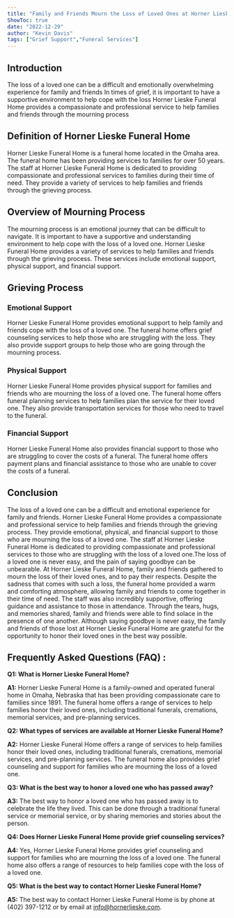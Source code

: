```yaml
---
title: "Family and Friends Mourn the Loss of Loved Ones at Horner Lieske Funeral Home"
ShowToc: true 
date: "2022-12-29"
author: "Kevin Davis" 
tags: ["Grief Support","Funeral Services"]
---
```

## Introduction

The loss of a loved one can be a difficult and emotionally overwhelming experience for family and friends In times of grief, it is important to have a supportive environment to help cope with the loss Horner Lieske Funeral Home provides a compassionate and professional service to help families and friends through the mourning process

## Definition of Horner Lieske Funeral Home

Horner Lieske Funeral Home is a funeral home located in the Omaha area. The funeral home has been providing services to families for over 50 years. The staff at Horner Lieske Funeral Home is dedicated to providing compassionate and professional services to families during their time of need. They provide a variety of services to help families and friends through the grieving process.

## Overview of Mourning Process

The mourning process is an emotional journey that can be difficult to navigate. It is important to have a supportive and understanding environment to help cope with the loss of a loved one. Horner Lieske Funeral Home provides a variety of services to help families and friends through the grieving process. These services include emotional support, physical support, and financial support.

## Grieving Process

### Emotional Support

Horner Lieske Funeral Home provides emotional support to help family and friends cope with the loss of a loved one. The funeral home offers grief counseling services to help those who are struggling with the loss. They also provide support groups to help those who are going through the mourning process.

### Physical Support

Horner Lieske Funeral Home provides physical support for families and friends who are mourning the loss of a loved one. The funeral home offers funeral planning services to help families plan the service for their loved one. They also provide transportation services for those who need to travel to the funeral.

### Financial Support

Horner Lieske Funeral Home also provides financial support to those who are struggling to cover the costs of a funeral. The funeral home offers payment plans and financial assistance to those who are unable to cover the costs of a funeral.

## Conclusion

The loss of a loved one can be a difficult and emotional experience for family and friends. Horner Lieske Funeral Home provides a compassionate and professional service to help families and friends through the grieving process. They provide emotional, physical, and financial support to those who are mourning the loss of a loved one. The staff at Horner Lieske Funeral Home is dedicated to providing compassionate and professional services to those who are struggling with the loss of a loved one.The loss of a loved one is never easy, and the pain of saying goodbye can be unbearable. At Horner Lieske Funeral Home, family and friends gathered to mourn the loss of their loved ones, and to pay their respects. Despite the sadness that comes with such a loss, the funeral home provided a warm and comforting atmosphere, allowing family and friends to come together in their time of need. The staff was also incredibly supportive, offering guidance and assistance to those in attendance. Through the tears, hugs, and memories shared, family and friends were able to find solace in the presence of one another. Although saying goodbye is never easy, the family and friends of those lost at Horner Lieske Funeral Home are grateful for the opportunity to honor their loved ones in the best way possible.

## Frequently Asked Questions (FAQ) :
**Q1: What is Horner Lieske Funeral Home?**

**A1:** Horner Lieske Funeral Home is a family-owned and operated funeral home in Omaha, Nebraska that has been providing compassionate care to families since 1891. The funeral home offers a range of services to help families honor their loved ones, including traditional funerals, cremations, memorial services, and pre-planning services. 

**Q2: What types of services are available at Horner Lieske Funeral Home?**

**A2:** Horner Lieske Funeral Home offers a range of services to help families honor their loved ones, including traditional funerals, cremations, memorial services, and pre-planning services. The funeral home also provides grief counseling and support for families who are mourning the loss of a loved one. 

**Q3: What is the best way to honor a loved one who has passed away?**

**A3:** The best way to honor a loved one who has passed away is to celebrate the life they lived. This can be done through a traditional funeral service or memorial service, or by sharing memories and stories about the person. 

**Q4: Does Horner Lieske Funeral Home provide grief counseling services?**

**A4:** Yes, Horner Lieske Funeral Home provides grief counseling and support for families who are mourning the loss of a loved one. The funeral home also offers a range of resources to help families cope with the loss of a loved one. 

**Q5: What is the best way to contact Horner Lieske Funeral Home?**

**A5:** The best way to contact Horner Lieske Funeral Home is by phone at (402) 397-1212 or by email at info@hornerlieske.com.



